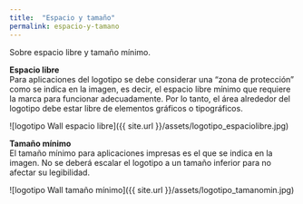 ```yaml
---
title:  "Espacio y tamaño"
permalink: espacio-y-tamano
---
```


Sobre espacio libre y tamaño mínimo.

<!--more-->

<strong>Espacio libre</strong><br/>
Para aplicaciones del logotipo se debe considerar una “zona de protección” como se indica en la imagen, es decir, el espacio libre mínimo que requiere la marca para funcionar adecuadamente. Por lo tanto, el área alrededor del logotipo debe estar libre de elementos gráficos o tipográficos.

![logotipo Wall espacio libre]({{ site.url }}/assets/logotipo_espaciolibre.jpg)

<strong>Tamaño mínimo</strong><br/>
El tamaño mínimo para aplicaciones impresas es el que se indica en la imagen. No se deberá escalar el logotipo a un tamaño inferior para no afectar su legibilidad.

![logotipo Wall tamaño mínimo]({{ site.url }}/assets/logotipo_tamanomin.jpg)